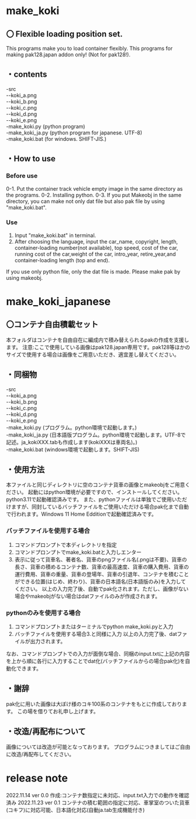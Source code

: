 # make_koki
## 〇 Flexible loading position set.
This programs make you to load container flexibly.
This programs for making pak128.japan addon only! (Not for pak128!).

## ・contents

-src  
--koki_a.png  
--koki_b.png  
--koki_c.png   
--koki_d.png   
--koki_e.png  
-make_koki.py (python program)  
-make_koki_ja.py (python program for japanese. UTF-8)  
-make_koki.bat (for windows. SHIFT-JIS.)

## ・How to use

### Before use
0-1. Put the container track vehicle empty image in the same directory as the programs.
0-2. Installing python.
0-3. If you put Makeobj in the same directory, you can make not only dat file but also pak file by using "make_koki.bat". 

### Use

1. Input "make_koki.bat" in terminal.
2. After choosing the language, input the car_name, copyright, length, container-loading number(not available), top speed, cost of the car, running cost of the car,weight of the car, intro_year, retire_year,and container-loading length (top and end).

If you use only python file, only the dat file is made. Please make pak by using makeobj.




# make_koki_japanese

## 〇コンテナ自由積載セット

本フォルダはコンテナを自由自在に編成内で積み替えられるpakの作成を支援します。
注意:ここで使用している画像はpak128.japan専用です。pak128等ほかのサイズで使用する場合は画像をご用意いただき、適宜差し替えてください。

## ・同梱物

-src  
--koki_a.png  
--koki_b.png  
--koki_c.png   
--koki_d.png   
--koki_e.png  
-make_koki.py (プログラム。python環境で起動します。)   
-make_koki_ja.py (日本語版プログラム。python環境で起動します。UTF-8で記述。ja_kokiXXX.tabも作成します(kokiXXXは車両名)。)  
-make_koki.bat (windows環境で起動します。SHIFT-JIS)

## ・使用方法

本ファイルと同じディレクトリに空のコンテナ貨車の画像とmakeobjをご用意ください。
起動にはpython環境が必要ですので、インストールしてください。python3.11で起動確認済みです。
また、pythonファイルは単独でご使用いただけますが、同封しているバッチファイルをご使用いただける場合pak化まで自動で行われます。Windows 11 Home Edditionで起動確認済みです。

### バッチファイルを使用する場合

1. コマンドプロンプトで本ディレクトリを指定
2. コマンドプロンプトでmake_koki.batと入力しエンター
3. 表示に従って貨車名、著者名、貨車のpngファイル名(.pngは不要)、貨車の長さ、貨車の積めるコンテナ数、貨車の最高速度、貨車の購入費用、貨車の運行費用、貨車の重量、貨車の登場年、貨車の引退年、コンテナを積むことができる位置(はじめ、終わり)、貨車の日本語名(日本語版のみ)を入力してください。
以上の入力完了後、自動でpak化されます。ただし、画像がない場合やmakeobjがない場合はdatファイルのみが作成されます。

### pythonのみを使用する場合

1. コマンドプロンプトまたはターミナルでpython make_koki.pyと入力
2. バッチファイルを使用する場合3.と同様に入力
以上の入力完了後、datファイルが出力されます。


なお、コマンドプロンプトでの入力が面倒な場合、同梱のinput.txtに上記の内容を上から順に各行に入力することでdat化(バッチファイルからの場合pak化)を自動化できます。

## ・謝辞

pak化に用いた画像は大ぼけ様のコキ100系のコンテナをもとに作成しております。
この場を借りてお礼申し上げます。


## ・改造/再配布について

画像については改造が可能となっております。
プログラムにつきましてはご自由に改造/再配布してください。

# release note

2022.11.14 ver 0.0 作成:コンテナ数指定に未対応、input.txt入力での動作を確認済み
2022.11.23 ver 0.1 コンテナの積む範囲の指定に対応、車掌室のついた貨車(コキフ)に対応可能、日本語化対応(自動ja.tab生成機能付き)
